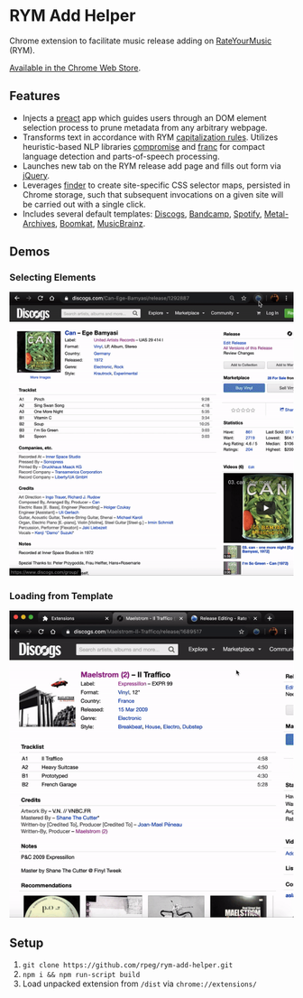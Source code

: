 # RYM Add Helper

Chrome extension to facilitate music release adding on [RateYourMusic](https://rateyourmusic.com/) (RYM).

[Available in the Chrome Web Store](https://chrome.google.com/webstore/detail/rym-add-helper/einfkiigmefpijdgkijkcmccpihacifc/related).

## Features

- Injects a [preact](https://github.com/preactjs/preact) app which guides users through an DOM element selection process to prune metadata from any arbitrary webpage.
- Transforms text in accordance with RYM [capitalization rules](https://rateyourmusic.com/wiki/RYM:Capitalization). Utilizes heuristic-based NLP libraries [compromise](https://github.com/spencermountain/compromise) and [franc](https://github.com/wooorm/franc) for compact language detection and parts-of-speech processing.
- Launches new tab on the RYM release add page and fills out form via [jQuery](https://github.com/jquery/jquery).
- Leverages [finder](https://github.com/antonmedv/finder) to create site-specific CSS selector maps, persisted in Chrome storage, such that subsequent invocations on a given site will be carried out with a single click.
- Includes several default templates: [Discogs](https://www.discogs.com/), [Bandcamp](https://bandcamp.com/), [Spotify](spotify.com), [Metal-Archives](https://www.metal-archives.com/), [Boomkat](https://boomkat.com), [MusicBrainz](https://musicbrainz.org/).

## Demos

### Selecting Elements

![](./demos/helper.gif)

### Loading from Template

![](./demos/template.gif)

## Setup

1. `git clone https://github.com/rpeg/rym-add-helper.git`
2. `npm i && npm run-script build`
3. Load unpacked extension from `/dist` via `chrome://extensions/`
